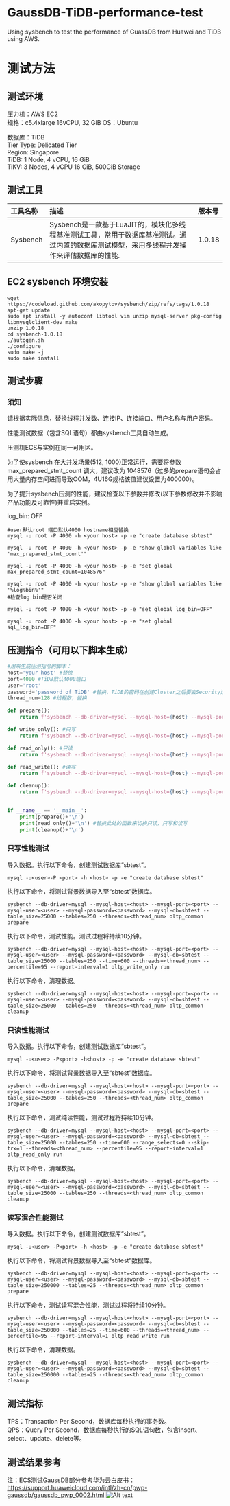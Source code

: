 # GaussDB-TiDB-performance-test
Using sysbench to test the performance of GuassDB from Huawei and TiDB using AWS.
# 测试方法

## 测试环境
压力机：AWS EC2     
规格：c5.4xlarge 16vCPU, 32 GiB 
OS：Ubuntu

数据库：TiDB    
Tier Type: Delicated Tier   
Region: Singapore   
TiDB: 1 Node, 4 vCPU, 16 GiB    
TiKV: 3 Nodes, 4 vCPU 16 GiB, 500GiB Storage    







## 测试工具
|工具名称|描述|版本号|
|:-|:-|:-|
|Sysbench|Sysbench是一款基于LuaJIT的，模块化多线程基准测试工具，常用于数据库基准测试。通过内置的数据库测试模型，采用多线程并发操作来评估数据库的性能.|1.0.18


## EC2 sysbench 环境安装
```shell
wget https://codeload.github.com/akopytov/sysbench/zip/refs/tags/1.0.18
apt-get update
sudo apt install -y autoconf libtool vim unzip mysql-server pkg-config libmysqlclient-dev make
unzip 1.0.18
cd sysbench-1.0.18
./autogen.sh
./configure
sudo make -j
sudo make install
```

## 测试步骤
### 须知
请根据实际信息，替换线程并发数、连接IP、连接端口、用户名称与用户密码。

性能测试数据（包含SQL语句）都由sysbench工具自动生成。

压测机ECS与实例在同一可用区。

为了使sysbench 在大并发场景(512, 1000)正常运行，需要将参数 max_prepared_stmt_count 调大，建议改为 1048576（过多的prepare语句会占用大量内存空间进而导致OOM，4U16G规格该值建议设置为400000）。

为了提升sysbench压测的性能，建议检查以下参数并修改(以下参数修改并不影响产品功能及可靠性)并重启实例。

log_bin: OFF    


```shell
#user默认root 端口默认4000 hostname相应替换
mysql -u root -P 4000 -h <your host> -p -e "create database sbtest"

mysql -u root -P 4000 -h <your host> -p -e "show global variables like 'max_prepared_stmt_count'"

mysql -u root -P 4000 -h <your host> -p -e "set global max_prepared_stmt_count=1048576"

mysql -u root -P 4000 -h <your host> -p -e "show global variables like '%log%bin%'"
#检查log bin是否关闭

mysql -u root -P 4000 -h <your host> -p -e "set global log_bin=OFF"

mysql -u root -P 4000 -h <your host> -p -e "set global sql_log_bin=OFF"
```

## 压测指令（可用以下脚本生成）
```python
#用来生成压测指令的脚本：
host='your host' #替换
port=4000 #TiDB默认4000端口
user='root'
password='password of TiDB' #替换，TiDB的密码在创建Cluster之后要去Security选项里面先设置才有，默认是没有密码且不可用密码登录的
thread_num=128 #线程数，替换

def prepare():
    return f'sysbench --db-driver=mysql --mysql-host={host} --mysql-port={port} --mysql-user={user} --mysql-password={password} --mysql-db=sbtest --table_size=25000 --tables=250 --threads={thread_num} oltp_common prepare'

def write_only(): #只写
    return f'sysbench --db-driver=mysql --mysql-host={host} --mysql-port={port} --mysql-user={user} --mysql-password={password} --mysql-db=sbtest --table_size=25000 --tables=250 --time=600 --threads={thread_num} --percentile=95 --report-interval=1 oltp_write_only run'

def read_only(): #只读
    return f'sysbench --db-driver=mysql --mysql-host={host} --mysql-port={port} --mysql-user={user} --mysql-password={password} --mysql-db=sbtest --table_size=25000 --tables=250 --time=600 --range_selects=0 --skip-trx=1 --threads={thread_num} --percentile=95 --report-interval=1 oltp_read_only run'

def read_write(): #读写
    return f'sysbench --db-driver=mysql --mysql-host={host} --mysql-port={port} --mysql-user={user} --mysql-password={password} --mysql-db=sbtest --table_size=25000 --tables=250 --time=600 --threads={thread_num} --percentile=95 --report-interval=1 oltp_read_write run'

def cleanup():
    return f'sysbench --db-driver=mysql --mysql-host={host} --mysql-port={port} --mysql-user={user} --mysql-password={password} --mysql-db=sbtest --table_size=25000 --tables=250 --threads={thread_num} oltp_common cleanup'


if __name__ == '__main__':
    print(prepare()+'\n')
    print(read_only()+'\n') #替换此处的函数来切换只读，只写和读写
    print(cleanup()+'\n')
```
### 只写性能测试
导入数据。执行以下命令，创建测试数据库“sbtest”。    
```shell
mysql -u<user>-P <port> -h <host> -p -e "create database sbtest"
```

执行以下命令，将测试背景数据导入至“sbtest”数据库。  
```shell
sysbench --db-driver=mysql --mysql-host=<host> --mysql-port=<port> --mysql-user=<user> --mysql-password=<password> --mysql-db=sbtest --table_size=25000 --tables=250 --threads=<thread_num> oltp_common prepare
```

执行以下命令，测试性能。测试过程将持续10分钟。  
```shell
sysbench --db-driver=mysql --mysql-host=<host> --mysql-port=<port> --mysql-user=<user> --mysql-password=<password> --mysql-db=sbtest --table_size=25000 --tables=250 --time=600 --threads=<thread_num> --percentile=95 --report-interval=1 oltp_write_only run
```

执行以下命令，清理数据。    
```shell
sysbench --db-driver=mysql --mysql-host=<host> --mysql-port=<port> --mysql-user=<user> --mysql-password=<password> --mysql-db=sbtest --table_size=25000 --tables=250 --threads=<thread_num> oltp_common cleanup
```
### 只读性能测试
导入数据。执行以下命令，创建测试数据库“sbtest”。    
```shell
mysql -u<user> -P<port> -h<host> -p -e "create database sbtest"
```

执行以下命令，将测试背景数据导入至“sbtest”数据库。  
```shell
sysbench --db-driver=mysql --mysql-host=<host> --mysql-port=<port> --mysql-user=<user> --mysql-password=<password> --mysql-db=sbtest --table_size=25000 --tables=250 --threads=<thread_num> oltp_common prepare
```

执行以下命令，测试纯读性能，测试过程将持续10分钟。  
```shell
sysbench --db-driver=mysql --mysql-host=<host> --mysql-port=<port> --mysql-user=<user> --mysql-password=<password> --mysql-db=sbtest --table_size=25000 --tables=250 --time=600 --range_selects=0 --skip-trx=1 --threads=<thread_num> --percentile=95 --report-interval=1 oltp_read_only run
```

执行以下命令，清理数据。    
```shell
sysbench --db-driver=mysql --mysql-host=<host> --mysql-port=<port> --mysql-user=<user> --mysql-password=<password> --mysql-db=sbtest --table_size=25000 --tables=250 --threads=<thread_num> oltp_common cleanup
```

### 读写混合性能测试
导入数据。执行以下命令，创建测试数据库“sbtest”。    
```shell
mysql -u<user> -P<port> -h <host> -p -e "create database sbtest"
```

执行以下命令，将测试背景数据导入至“sbtest”数据库。  
```shell
sysbench --db-driver=mysql --mysql-host=<host> --mysql-port=<port> --mysql-user=<user> --mysql-password=<password> --mysql-db=sbtest --table_size=250000 --tables=25 --threads=<thread_num> oltp_common prepare
```
执行以下命令，测试读写混合性能，测试过程将持续10分钟。  
```shell
sysbench --db-driver=mysql --mysql-host=<host> --mysql-port=<port> --mysql-user=<user> --mysql-password=<password> --mysql-db=sbtest --table_size=250000 --tables=25 --time=600 --threads=<thread_num> --percentile=95 --report-interval=1 oltp_read_write run
```

执行以下命令，清理数据。    
```shell
sysbench --db-driver=mysql --mysql-host=<host> --mysql-port=<port> --mysql-user=<user> --mysql-password=<password> --mysql-db=sbtest --table_size=250000 --tables=25 --threads=<thread_num> oltp_common cleanup
```


## 测试指标
TPS：Transaction Per Second，数据库每秒执⾏的事务数。   
QPS：Query Per Second，数据库每秒执⾏的SQL语句数，包含insert、select、update、delete等。

## 测试结果参考
注：ECS测试GaussDB部分参考华为云白皮书：https://support.huaweicloud.com/intl/zh-cn/pwp-gaussdb/gaussdb_pwp_0002.html
![Alt text](image.png)
